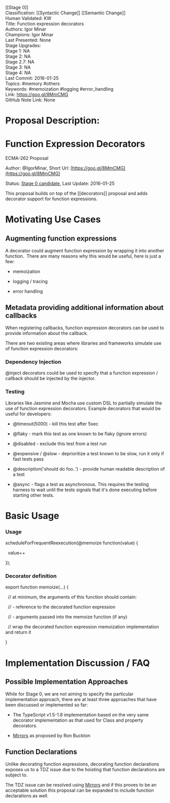[[Stage 0]]<br>Classification: [[Syntactic Change]] [[Semantic Change]]<br>Human Validated: KW<br>Title: Function expression decorators<br>Authors: Igor Minar<br>Champions: Igor Minar<br>Last Presented: None<br>Stage Upgrades:<br>Stage 1: NA  
Stage 2: NA  
Stage 2.7: NA  
Stage 3: NA  
Stage 4: NA<br>Last Commit: 2016-01-25<br>Topics: #memory #others<br>Keywords: #memoization #logging #error_handling<br>Link: https://goo.gl/8MmCMG <br>GitHub Note Link: None
# Proposal Description:<br>
# Function Expression Decorators

ECMA-262 Proposal

Author: @IgorMinar, Short Url: [https://goo.gl/8MmCMG](https://goo.gl/8MmCMG)

Status: [Stage 0 candidate](https://github.com/tc39/ecma262/pull/324), Last Update: 2016-01-25


This proposal builds on top of the [[decorators]] proposal and adds decorator support for function expressions.

# Motivating Use Cases

  ## Augmenting function expressions


A decorator could augment function expression by wrapping it into another function.  There are many reasons why this would be useful, here is just a few:

- memoization
    
- logging / tracing
    
- error handling
    

## Metadata providing additional information about callbacks


When registering callbacks, function expression decorators can be used to provide information about the callback.

  

There are two existing areas where libraries and frameworks simulate use of function expression decorators:

  
### Dependency Injection

  

@inject decorators could be used to specify that a function expression / callback should be injected by the injector.

  
  

### Testing

  

Libraries like Jasmine and Mocha use custom DSL to partially simulate the use of function expression decorators. Example decorators that would be useful for developers:

  

- @timeout(5000) - kill this test after 5sec
    
- @flaky - mark this test as one known to be flaky (ignore errors)
    
- @disabled - exclude this test from a test run
    
- @expensive / @slow - deprioritize a test known to be slow, run it only if fast tests pass
    
- @description('should do foo..') - provide human readable description of a test
    
- @async - flags a test as asynchronous. This requires the testing harness to wait until the tests signals that it's done executing before starting other tests.
    

  
  
  

# Basic Usage

  

### Usage

  

scheduleForFrequentReexecution(@memoize function(value) { 

  value++

});

  

### Decorator definition

  

export function memoize(...) {

  // at minimum, the arguments of this function should contain:

  // - reference to the decorated function expression

  // - arguments passed into the memoize function (if any)

  

  // wrap the decorated function expression memoization implementation and return it

}

  

# Implementation Discussion / FAQ

  

## Possible Implementation Approaches

  

While for Stage 0, we are not aiming to specify the particular implementation approach, there are at least three approaches that have been discussed or implemented so far:

  

- The TypeScript v1.5-1.8 implementation based on the very same decorator implementation as that used for Class and property decorators.
    
- [Mirrors](https://gist.github.com/rbuckton/8e6806fb6852b50e4052/) as proposed by Ron Buckton
    

  
  

## Function Declarations

  

Unlike decorating function expressions, decorating function declarations exposes us to a TDZ issue due to the hoisting that function declarations are subject to.

  
The TDZ issue can be resolved using [Mirrors](https://gist.github.com/rbuckton/8e6806fb6852b50e4052/) and if this proves to be an acceptable solution this proposal can be expanded to include function declarations as well.